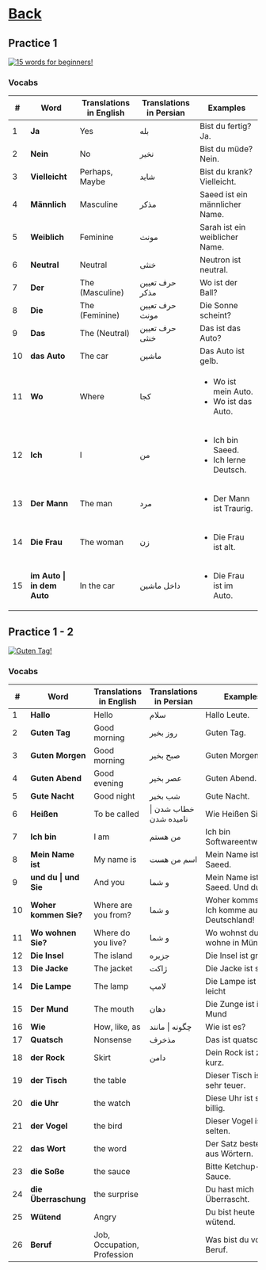 # [Back](../a1/README.md)

## Practice 1

<a href="https://www.youtube.com/watch?v=gz9JbZcfnrk&list=PL5QyCnFPRx0GxaFjdAVkx7K9TfEklY4sg" target="_blank">
    <img src="http://i3.ytimg.com/vi/gz9JbZcfnrk/maxresdefault.jpg" 
    alt="15 words for beginners!"/></a>

### Vocabs
<table>
 <thead>
  <tr>
   <th>#</th>
   <th>Word</th>
   <th>Translations in English</th>
   <th>Translations in Persian</th>
   <th>Examples</th>
  </tr>
 </thead>
 <tbody>
  <tr>
   <td>1</td>
   <td><strong>Ja</strong></td>
   <td>Yes</td>
   <td>بله</td>
   <td>Bist du fertig? Ja.</td>
  </tr>
  <tr>
    <td>2</td>
    <td><strong>Nein</strong></td>
    <td>No</td>
    <td>نخیر</td>
    <td>Bist du müde? Nein.</td>
  </tr>
  <tr>
    <td>3</td>
    <td><strong>Vielleicht</strong></td>
    <td>Perhaps, Maybe</td>
    <td>شاید</td>
    <td>Bist du krank? Vielleicht.</td>
  </tr>
  <tr>
    <td>4</td>
    <td><strong>Männlich</strong></td>
    <td>Masculine</td>
    <td>مذکر</td>
    <td>Saeed ist ein männlicher Name.</td>
  </tr>
  <tr>
    <td>5</td>
    <td><strong>Weiblich</strong></td>
    <td>Feminine</td>
    <td>مونث</td>
    <td>Sarah ist ein weiblicher Name.</td>
  </tr>
  <tr>
    <td>6</td>
    <td><strong>Neutral</strong></td>
    <td>Neutral</td>
    <td>خنثی</td>
    <td>Neutron ist neutral.</td>
  </tr>
  <tr>
    <td>7</td>
    <td><strong>Der</strong></td>
    <td>The (Masculine)</td>
    <td>حرف تعیین مذکر</td>
    <td>Wo ist der Ball?</td>
  </tr>
  <tr>
    <td>8</td>
    <td><strong>Die</strong></td>
    <td>The (Feminine)</td>
    <td>حرف تعیین مونث</td>
    <td>Die Sonne scheint?</td>
  </tr>
  <tr>
    <td>9</td>
    <td><strong>Das</strong></td>
    <td>The (Neutral)</td>
    <td>حرف تعیین خنثی</td>
    <td>Das ist das Auto?</td>
  </tr>
  <tr>
    <td>10</td>
    <td><strong>das Auto</strong></td>
    <td>The car</td>
    <td>ماشین</td>
    <td>Das Auto ist gelb.</td>
  </tr>
  <tr>
    <td>11</td>
    <td><strong>Wo</strong></td>
    <td>Where</td>
    <td>کجا</td>
    <td>
     <ul>
      <li>Wo ist mein Auto.</li> 
      <li>Wo ist das Auto.</li>
    </ul>
    </td>
  </tr>
  <tr>
    <td>12</td>
    <td><strong>Ich</strong></td>
    <td>I</td>
    <td>من</td>
    <td>
     <ul>
      <li>Ich bin Saeed.</li> 
      <li>Ich lerne Deutsch.</li> 
    </ul>
    </td>
  </tr>
  <tr>
    <td>13</td>
    <td><strong>Der Mann</strong></td>
    <td>The man</td>
    <td>مرد</td>
    <td>
     <ul>
      <li>Der Mann ist Traurig.</li>  
    </ul>
    </td>
  </tr>
  <tr>
    <td>14</td>
    <td><strong>Die Frau</strong></td>
    <td>The woman</td>
    <td>زن</td>
    <td>
     <ul>
      <li>Die Frau ist alt.</li>  
    </ul>
    </td>
  </tr>
  <tr>
    <td>15</td>
    <td><strong>im Auto | in dem Auto</strong></td>
    <td>In the car</td>
    <td>داخل ماشین</td>
    <td>
     <ul>
      <li>Die Frau ist im Auto.</li>  
    </ul>
    </td>
  </tr>
  
 </tbody>
</table>

## Practice 1 - 2

<a href="https://www.youtube.com/watch?v=MgenU0GTz4g&list=PL5QyCnFPRx0GxaFjdAVkx7K9TfEklY4sg&index=2" target="_blank">
    <img src="http://i3.ytimg.com/vi/MgenU0GTz4g/maxresdefault.jpg" 
    alt="Guten Tag!"/></a>

### Vocabs
<table>
 <thead>
  <tr>
   <th>#</th>
   <th>Word</th>
   <th>Translations in English</th>
   <th>Translations in Persian</th>
   <th>Examples</th>
  </tr>
 </thead>
 <tbody>
  <tr>
   <td>1</td>
   <td><strong>Hallo</strong></td>
   <td>Hello</td>
   <td>سلام</td>
   <td>Hallo Leute.</td>
  </tr>
  <tr>
   <td>2</td>
   <td><strong>Guten Tag</strong></td>
   <td>Good morning</td>
   <td>روز بخیر</td>
   <td>Guten Tag.</td>
  </tr>
  <tr>
   <td>3</td>
   <td><strong>Guten Morgen</strong></td>
   <td>Good morning</td>
   <td>صبح بخیر</td>
   <td>Guten Morgen.</td>
  </tr>
  <tr>
   <td>4</td>
   <td><strong>Guten Abend</strong></td>
   <td>Good evening</td>
   <td>عصر بخیر</td>
   <td>Guten Abend.</td>
  </tr>
  <tr>
   <td>5</td>
   <td><strong>Gute Nacht</strong></td>
   <td>Good night</td>
   <td>شب بخیر</td>
   <td>Gute Nacht.</td>
  </tr>
  <tr>
   <td>6</td>
   <td><strong>Heißen</strong></td>
   <td>To be called</td>
   <td>خطاب شدن | نامیده شدن</td>
   <td>Wie Heißen Sie?</td>
  </tr>
  <tr>
   <td>7</td>
   <td><strong>Ich bin</strong></td>
   <td>I am</td>
   <td>من هستم</td>
   <td>Ich bin Softwareentwickler.</td>
  </tr>
  <tr>
   <td>8</td>
   <td><strong>Mein Name ist</strong></td>
   <td>My name is</td>
   <td>اسم من هست</td>
   <td>Mein Name ist Saeed.</td>
  </tr>
  <tr>
   <td>9</td>
   <td><strong>und du | und Sie</strong></td>
   <td>And you</td>
   <td>و شما</td>
   <td>Mein Name ist Saeed. Und du?</td>
  </tr>
  <tr>
   <td>10</td>
   <td><strong>Woher kommen Sie?</strong></td>
   <td>Where are you from?</td>
   <td>و شما</td>
   <td>Woher kommst du? Ich komme aus Deutschland!</td>
  </tr>
  <tr>
   <td>11</td>
   <td><strong>Wo wohnen Sie?</strong></td>
   <td>Where do you live?</td>
   <td>و شما</td>
   <td>Wo wohnst du? I wohne in München.</td>
  </tr>
  <tr>
   <td>12</td>
   <td><strong>Die Insel</strong></td>
   <td>The island</td>
   <td>جزیره</td>
   <td>Die Insel ist groß</td>
  </tr>
  <tr>
   <td>13</td>
   <td><strong>Die Jacke</strong></td>
   <td>The jacket</td>
   <td>ژاکت</td>
   <td>Die Jacke ist schön</td>
  </tr>
  <tr>
   <td>14</td>
   <td><strong>Die Lampe</strong></td>
   <td>The lamp</td>
   <td>لامپ</td>
   <td>Die Lampe ist so leicht</td>
  </tr>
  <tr>
   <td>15</td>
   <td><strong>Der Mund</strong></td>
   <td>The mouth</td>
   <td>دهان</td>
   <td>Die Zunge ist im Mund</td>
  </tr>
  <tr>
   <td>16</td>
   <td><strong>Wie</strong></td>
   <td>How, like, as</td>
   <td>چگونه | مانند</td>
   <td>Wie ist es?</td>
  </tr>
  <tr>
   <td>17</td>
   <td><strong>Quatsch</strong></td>
   <td>Nonsense</td>
   <td>مذخرف</td>
   <td>Das ist quatsch</td>
  </tr>
  <tr>
   <td>18</td>
   <td><strong>der Rock</strong></td>
   <td>Skirt</td>
   <td>دامن</td>
   <td>Dein Rock ist zu kurz.</td>
  </tr>
  <tr>
   <td>19</td>
   <td><strong>der Tisch</strong></td>
   <td>the table</td>
   <td></td>
   <td>Dieser Tisch ist sehr teuer.</td>
  </tr>
  <tr>
   <td>20</td>
   <td><strong>die Uhr</strong></td>
   <td>the watch</td>
   <td></td>
   <td>Diese Uhr ist so billig.</td>
  </tr>
  <tr>
   <td>21</td>
   <td><strong>der Vogel</strong></td>
   <td>the bird</td>
   <td></td>
   <td>Dieser Vogel ist selten.</td>
  </tr>
  <tr>
   <td>22</td>
   <td><strong>das Wort</strong></td>
   <td>the word</td>
   <td></td>
   <td>Der Satz besteht aus Wörtern.</td>
  </tr>
  <tr>
   <td>23</td>
   <td><strong>die Soße</strong></td>
   <td>the sauce</td>
   <td></td>
   <td>Bitte Ketchup-Sauce.</td>
  </tr>
  <tr>
   <td>24</td>
   <td><strong>die Überraschung</strong></td>
   <td>the surprise</td>
   <td></td>
   <td>Du hast mich Überrascht.</td>
  </tr>
  <tr>
   <td>25</td>
   <td><strong>Wütend</strong></td>
   <td>Angry</td>
   <td></td>
   <td>Du bist heute wütend.</td>
  </tr>
  <tr>
   <td>26</td>
   <td><strong>Beruf</strong></td>
   <td>Job, Occupation, Profession</td>
   <td></td>
   <td>Was bist du von Beruf.</td>
  </tr>
    
 </tbody>
</table>
